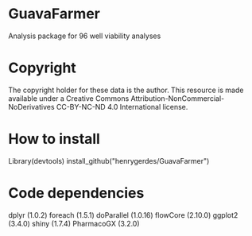 # GuavaFarmer
 Analysis package for 96 well viability analyses

# Copyright
The copyright holder for these data is the author. This resource is made available under a Creative Commons Attribution-NonCommercial-NoDerivatives CC-BY-NC-ND 4.0 International license.

# How to install
Library(devtools)
install_github("henrygerdes/GuavaFarmer")

# Code dependencies
dplyr (1.0.2)
foreach (1.5.1)
doParallel (1.0.16)
flowCore (2.10.0)
ggplot2 (3.4.0)
shiny (1.7.4)
PharmacoGX (3.2.0)
